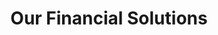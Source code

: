 ---
title: "Our Financial Solutions"
description: "Explore our tailored services designed to address your most complex financial challenges and unlock strategic growth."
---